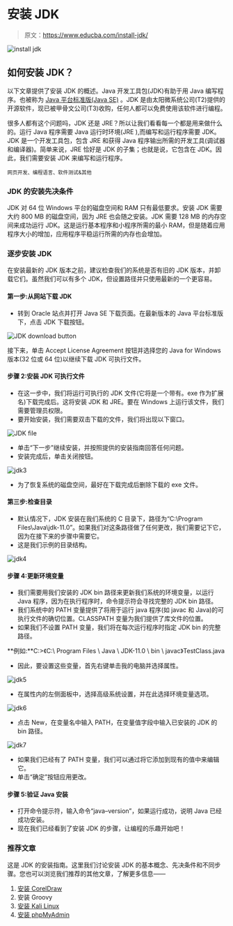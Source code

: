 # 安装 JDK

> 原文：<https://www.educba.com/install-jdk/>

![install jdk](img/a6d7dce0c2a5efb15068626831a160a4.png)



## 如何安装 JDK？

以下文章提供了安装 JDK 的概述。Java 开发工具包(JDK)有助于用 Java 编写程序。也被称为 [Java 平台标准版(Java SE)](https://www.educba.com/what-is-java-se/) 。JDK 是由太阳微系统公司(T2)提供的开源软件，现已被甲骨文公司(T3)收购，任何人都可以免费使用该软件进行编程。

很多人都有这个问题吗，JDK 还是 JRE？所以让我们看看每一个都是用来做什么的。运行 Java 程序需要 Java 运行时环境(JRE ),而编写和运行程序需要 JDK。JDK 是一个开发工具包，包含 JRE 和获得 Java 程序输出所需的开发工具(调试器和编译器)。简单来说，JRE 恰好是 JDK 的子集；也就是说，它包含在 JDK。因此，我们需要安装 JDK 来编写和运行程序。

<small>网页开发、编程语言、软件测试&其他</small>

### JDK 的安装先决条件

JDK 对 64 位 Windows 平台的磁盘空间和 RAM 只有最低要求。安装 JDK 需要大约 800 MB 的磁盘空间，因为 JRE 也会随之安装。JDK 需要 128 MB 的内存空间来成功运行 JDK。这是运行基本程序和小程序所需的最小 RAM，但是随着应用程序大小的增加，应用程序平稳运行所需的内存也会增加。

### 逐步安装 JDK

在安装最新的 JDK 版本之前，建议检查我们的系统是否有旧的 JDK 版本，并卸载它们。虽然我们可以有多个 JDK，但设置路径并只使用最新的一个更容易。

#### 第一步:从网站下载 JDK

*   转到 Oracle 站点并打开 Java SE 下载页面。在最新版本的 Java 平台标准版下，点击 JDK 下载按钮。

![JDK download button](img/07332441a1cf56d7334eb2ba6dcad43a.png)



接下来，单击 Accept License Agreement 按钮并选择您的 Java for Windows 版本(32 位或 64 位)以继续下载 JDK 可执行文件。

#### 步骤 2:安装 JDK 可执行文件

*   在这一步中，我们将运行可执行的 JDK 文件(它将是一个带有。exe 作为扩展名)下载完成后。这将安装 JDK 和 JRE。要在 Windows 上运行该文件，我们需要管理员权限。
*   要开始安装，我们需要双击下载的文件，我们将出现以下窗口。

![JDK file](img/bb93ae002bd5950404ac802c650a0a07.png)



*   单击“下一步”继续安装，并按照提供的安装指南回答任何问题。
*   安装完成后，单击关闭按钮。

![jdk3](img/225101f57308b65392bf8c696baa643e.png)



*   为了恢复系统的磁盘空间，最好在下载完成后删除下载的 exe 文件。

#### 第三步:检查目录

*   默认情况下，JDK 安装在我们系统的 C 目录下，路径为“C:\Program Files\Java\jdk-11.0”。如果我们对这条路径做了任何更改，我们需要记下它，因为在接下来的步骤中需要它。
*   这是我们示例的目录结构。

![jdk4](img/6604c2ac82dbf79dfccb5e6403b79aa8.png)



#### 步骤 4:更新环境变量

*   我们需要用我们安装的 JDK bin 路径来更新我们系统的环境变量，以运行 Java 程序，因为在执行程序时，命令提示符会寻找完整的 JDK bin 路径。
*   我们系统中的 PATH 变量提供了将用于运行 java 程序(如 javac 和 Java)的可执行文件的确切位置。CLASSPATH 变量为我们提供了库文件的位置。
*   如果我们不设置 PATH 变量，我们将在每次运行程序时指定 JDK bin 的完整路径。

**例如:**C:\>《C:\ Program Files \ Java \ JDK-11.0 \ bin \ javac》TestClass.java

*   因此，要设置这些变量，首先右键单击我的电脑并选择属性。

![jdk5](img/9e0e98c6bbc10052306f9b6af2607057.png)



*   在属性内的左侧面板中，选择高级系统设置，并在此选择环境变量选项。

![jdk6](img/252c50943dd5b997e60625151642c215.png)



*   点击 New，在变量名中输入 PATH，在变量值字段中输入已安装的 JDK 的 bin 路径。

![jdk7](img/d831123d79f4049a771c982bfbae7593.png)



*   如果我们已经有了 PATH 变量，我们可以通过将它添加到现有的值中来编辑它。
*   单击“确定”按钮应用更改。

#### 步骤 5:验证 Java 安装

*   打开命令提示符，输入命令“java–version”，如果运行成功，说明 Java 已经成功安装。
*   现在我们已经看到了安装 JDK 的步骤，让编程的乐趣开始吧！

### 推荐文章

这是 JDK 的安装指南。这里我们讨论安装 JDK 的基本概念、先决条件和不同步骤。您也可以浏览我们推荐的其他文章，了解更多信息——

1.  [安装 CorelDraw](https://www.educba.com/install-coreldraw/)
2.  安装 Groovy
3.  [安装 Kali Linux](https://www.educba.com/install-kali-linux/)
4.  [安装 phpMyAdmin](https://www.educba.com/install-phpmyadmin/)





